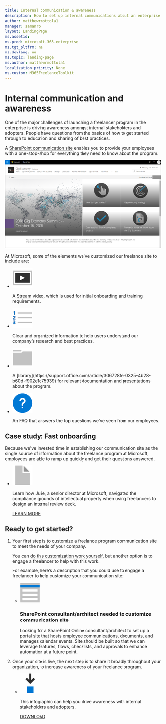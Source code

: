 ```yaml
---
title: Internal communication & awareness
description: How to set up internal communications about an enterprise freelancer program 
author: matthewrmottola1
manager: samanro
layout: LandingPage
ms.assetid: 
ms.prod: microsoft-365-enterprise
ms.tgt_pltfrm: na
ms.devlang: na
ms.topic: landing-page
ms.author: matthewrmottola1
localization_priority: None 
ms.custom: M365FreelanceToolkit
---
```

Internal communication and awareness
======================================

One of the major challenges of launching a freelancer program in the enterprise is driving awareness amongst internal stakeholders and adopters. People have questions from the basics of how to get started through to education and sharing of best practices.

A [SharePoint communication site](https://support.office.com/article/94a33429-e580-45c3-a090-5512a8070732) enables you to provide your employees with a one-stop-shop for everything they need to know about the program.

![The internal Microsoft Gig Economy site](media/M365_Freelance_GigEconomySite_Screenshot_800x450.png)

At Microsoft, some of the elements we've customized our freelance site to include are:
<ul class="panelContent cardsF cols cols2">
    <li>
        <div class="cardSize">
            <div class="cardPadding">
                <div class="card">
                    <div class="cardImageOuter">
                        <div class="cardImage">
                            <img src="media/video-play.png" alt="video play icon" />
                        </div>
                    </div>
                    <div class="cardText">
                        <p>A <a href="https://stream.microsoft.com/en-us/">Stream</a> video, which is used for initial onboarding and training requirements.</p>
                    </div>
                </div>
            </div>
        </div>
    </li>
    <li>
        <div class="cardSize">
            <div class="cardPadding">
                <div class="card">
                    <div class="cardImageOuter">
                        <div class="cardImage">
                            <img src="media/list-123-blue.png" alt="List icon" />
                        </div>
                    </div>
                    <div class="cardText">
                        <p>Clear and organized information to help users understand our company’s research and best practices.</p>
                    </div>
                </div>
            </div>
        </div>
    </li>
    <li>
        <div class="cardSize">
            <div class="cardPadding">
                <div class="card">
                    <div class="cardImageOuter">
                        <div class="cardImage">
                            <img src="media/folder-horizontal.png" alt="a folder icon" />
                        </div>
                    </div>
                    <div class="cardText">
                        <p>A [library](https://support.office.com/article/306728fe-0325-4b28-b60d-f902e1d75939) for relevant documentation and presentations about the program.</p>
                    </div>
                </div>
            </div>
        </div>
    </li>
    <li>
        <div class="cardSize">
            <div class="cardPadding">
                <div class="card">
                    <div class="cardImageOuter">
                        <div class="cardImage">
                            <img src="media/help-blue.png" alt="Question mark" />
                        </div>
                    </div>
                    <div class="cardText">
                        <p>An FAQ that answers the top questions we’ve seen from our employees.</p>
                    </div>
                </div>
            </div>
        </div>
    </li>
</ul>

Case study: Fast onboarding
---------------------------
Because we've invested time in establishing our communication site as the single source of information about the freelance program at Microsoft, employees are able to ramp up quickly and get their questions answered.

<ul class="panelContent cardsF cols cols1">
    <li>
        <div class="cardSize">
            <div class="cardPadding">
                <div class="card">
                    <div class="cardImageOuter">
                        <div class="cardImage">
                            <img src="media/document.png" alt="a document icon" />
                        </div>
                    </div>
                    <div class="cardText">
                        <p>Learn how Julie, a senior director at Microsoft, navigated the compliance grounds of intellectual property when using freelancers to design an internal review deck.</p>
                        <p><a href="comssitecasestudy.md">LEARN MORE</a></p>
                    </div>
                </div>
            </div>
        </div>
    </li>
</ul>

Ready to get started?
---------------------

<ol>
    <li>
        <p>Your first step is to customize a freelance program communication site to meet the needs of your company.</p>
        <p>You can <a href="https://support.office.com/article/94a33429-e580-45c3-a090-5512a8070732">do this customization work yourself</a>, but another option is to engage a freelancer to help with this work.</p>
        <p>For example, here’s a description that you could use to engage a freelancer to help customize your communication site:</p>
            <ul class="panelContent cardsF cols cols1">
                <li>
                    <div class="cardSize">
                        <div class="cardPadding">
                            <div class="card">
                                <div class="cardImageOuter">
                                    <div class="cardImage">
                                        <img src="media/bill-blue.png" alt="A job posting template icon" />
                                    </div>
                                </div>
                                <div class="cardText">
                                    <h3>SharePoint consultant/architect needed to customize communication site</h3>
                                    <p>Looking for a SharePoint Online consultant/architect to set up a portal site that hosts employee communications, documents, and manages calendar events. Site should be built so that we can leverage features, flows, checklists, and approvals to enhance automation at a future point.</p>
                                </div>
                            </div>
                        </div>
                    </div>
                </li>
            </ul>
    </li>
    <li>
        <p>Once your site is live, the next step is to share it broadly throughout your organization, to increase awareness of your freelance program.</p>
            <ul class="panelContent cardsF cols cols1">
                <li>
                    <div class="cardSize">
                        <div class="cardPadding">
                            <div class="card">
                                <div class="cardImageOuter">
                                    <div class="cardImage">
                                        <img src="media/download-blue.png" alt="Downloadable infographic" />
                                    </div>
                                </div>
                                <div class="cardText">
                                    <p>This infographic can help you drive awareness with internal stakeholders and adopters.</p>
                                    <p><a href="media/M365-FreelanceToolkit-TearSheet-InternalCommunication.pdf">DOWNLOAD</a></p>
                                </div>
                            </div>
                        </div>
                    </div>
                </li>
            </ul>
    </li>
</ol>

